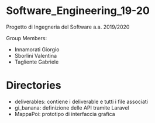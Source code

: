 # Software_Engineering_19-20
Progetto di Ingegneria del Software a.a. 2019/2020

Group Members:
* Innamorati Giorgio
* Sborlini Valentina
* Tagliente Gabriele

# Directories
* deliverables: contiene i deliverable e tutti i file associati
* gi_banana: definizione delle API tramite Laravel
* MappaPoi: prototipo di interfaccia grafica
